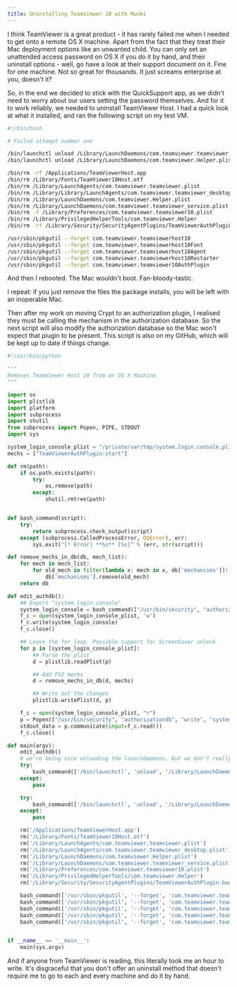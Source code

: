 ```yaml
---
title: Uninstalling TeamViewer 10 with Munki
---
```


I think TeamViewer is a great product - it has rarely failed me when I needed to get onto a remote OS X machine. Apart from the fact that they treat their Mac deployment options like an unwanted child. You can only set an unattended access password on OS X if you do it by hand, and their uninstall options - well, go have a look at their support document on it. Fine for one machine. Not so great for thousands. It just screams enterprise at you, doesn't it? <!-- more -->

So, in the end we decided to stick with the QuickSupport app, as we didn't need to worry about our users setting the password themselves. And for it to work reliably, we needed to uninstall TeamViewer Host. I had a quick look at what it installed, and ran the following script on my test VM.

``` bash
#!/bin/bash

# Failed attempt number one

/bin/launchctl unload /Library/LaunchDaemons/com.teamviewer.teamviewer_service.plist 
/bin/launchctl unload /Library/LaunchDaemons/com.teamviewer.Helper.plist

/bin/rm -rf /Applications/TeamViewerHost.app
/bin/rm /Library/Fonts/TeamViewer10Host.otf
/bin/rm /Library/LaunchAgents/com.teamviewer.teamviewer.plist
/bin/rm /Library/Library/LaunchAgents/com.teamviewer.teamviewer_desktop.plist
/bin/rm /Library/LaunchDaemons/com.teamviewer.Helper.plist
/bin/rm /Library/LaunchDaemons/com.teamviewer.teamviewer_service.plist 
/bin/rm -f /Library/Preferences/com.teamviewer.teamviewer10.plist
/bin/rm /Library/PrivilegedHelperTools/com.teamviewer.Helper
/bin/rm -rf /Library/Security/SecurityAgentPlugins/TeamViewerAuthPlugin.bundle

/usr/sbin/pkgutil --forget com.teamviewer.teamviewerhost10
/usr/sbin/pkgutil --forget com.teamviewer.teamviewerhost10Font
/usr/sbin/pkgutil --forget com.teamviewer.teamviewerhost10Agent
/usr/sbin/pkgutil --forget com.teamviewer.teamviewerhost10Restarter
/usr/sbin/pkgutil --forget com.teamviewer.teamviewer10AuthPlugin
```

And then I rebooted. The Mac wouldn't boot. Fan-bloody-tastic.

I repeat: if you just remove the files the package installs, you will be left with an inoperable Mac.

Then after my work on moving Crypt to an authorization plugin, I realised they must be calling the mechanism in the authorization database. So the next script will also modify the authorization database so the Mac won't expect that plugin to be present. This script is also on my GitHub, which will be kept up to date if things change.

``` python
#!/usr/bin/python

"""
Removes TeamViewer Host 10 from an OS X Machine.
"""

import os
import plistlib
import platform
import subprocess
import shutil
from subprocess import Popen, PIPE, STDOUT
import sys

system_login_console_plist = "/private/var/tmp/system.login.console.plist"
mechs = ["TeamViewerAuthPlugin:start"]

def rm(path):
    if os.path.exists(path):
        try:
            os.remove(path)
        except:
            shutil.rmtree(path)


def bash_command(script):
    try:
        return subprocess.check_output(script)
    except (subprocess.CalledProcessError, OSError), err:
        sys.exit("[* Error] **%s** [%s]" % (err, str(script)))

def remove_mechs_in_db(db, mech_list):
    for mech in mech_list:
        for old_mech in filter(lambda x: mech in x, db['mechanisms']):
            db['mechanisms'].remove(old_mech)
    return db

def edit_authdb():
    ## Export "system.login.console"
    system_login_console = bash_command(["/usr/bin/security", "authorizationdb", "read", "system.login.console"])
    f_c = open(system_login_console_plist, 'w')
    f_c.write(system_login_console)
    f_c.close()

    ## Leave the for loop. Possible support for ScreenSaver unlock
    for p in [system_login_console_plist]:
        ## Parse the plist
        d = plistlib.readPlist(p)

        ## Add FV2 mechs
        d = remove_mechs_in_db(d, mechs)

        ## Write out the changes
        plistlib.writePlist(d, p)

    f_c = open(system_login_console_plist, "r")
    p = Popen(["/usr/bin/security", "authorizationdb", "write", "system.login.console"], stdout=PIPE, stdin=PIPE, stderr=PIPE)
    stdout_data = p.communicate(input=f_c.read())
    f_c.close()

def main(argv):
    edit_authdb()
    # we're being nice unloading the launchdaemons, but we don't really care
    try:
        bash_command(['/bin/launchctl', 'unload', '/Library/LaunchDaemons/com.teamviewer.teamviewer_service.plist'])
    except:
        pass

    try:
        bash_command(['/bin/launchctl', 'unload', '/Library/LaunchDaemons/com.teamviewer.Helper.plist'])
    except:
        pass

    rm('/Applications/TeamViewerHost.app')
    rm('/Library/Fonts/TeamViewer10Host.otf')
    rm('/Library/LaunchAgents/com.teamviewer.teamviewer.plist')
    rm('/Library/LaunchAgents/com.teamviewer.teamviewer_desktop.plist')
    rm('/Library/LaunchDaemons/com.teamviewer.Helper.plist')
    rm('/Library/LaunchDaemons/com.teamviewer.teamviewer_service.plist')
    rm('/Library/Preferences/com.teamviewer.teamviewer10.plist')
    rm('/Library/PrivilegedHelperTools/com.teamviewer.Helper')
    rm('/Library/Security/SecurityAgentPlugins/TeamViewerAuthPlugin.bundle')

    bash_command(['/usr/sbin/pkgutil', '--forget', 'com.teamviewer.teamviewerhost10'])
    bash_command(['/usr/sbin/pkgutil', '--forget', 'com.teamviewer.teamviewerhost10Font'])
    bash_command(['/usr/sbin/pkgutil', '--forget', 'com.teamviewer.teamviewerhost10Agent'])
    bash_command(['/usr/sbin/pkgutil', '--forget', 'com.teamviewer.teamviewerhost10Restarter'])
    bash_command(['/usr/sbin/pkgutil', '--forget', 'com.teamviewer.teamviewer10AuthPlugin'])


if __name__ == '__main__':
    main(sys.argv)
```

And if anyone from TeamViewer is reading, this literally took me an hour to write. It's disgraceful that you don't offer an uninstall method that doesn't require me to go to each and every machine and do it by hand.